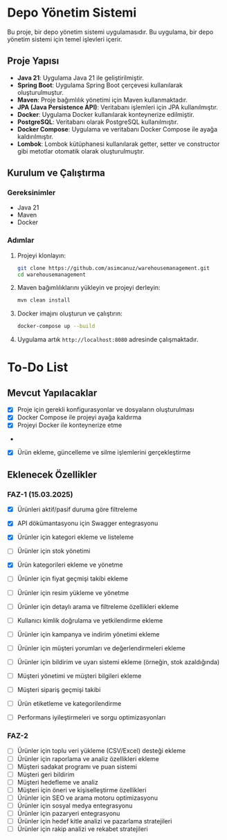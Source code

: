 # Depo Yönetim Sistemi

Bu proje, bir depo yönetim sistemi uygulamasıdır. Bu uygulama, bir depo yönetim sistemi için temel işlevleri içerir.

## Proje Yapısı

- **Java 21**: Uygulama Java 21 ile geliştirilmiştir.
- **Spring Boot**: Uygulama Spring Boot çerçevesi kullanılarak oluşturulmuştur.
- **Maven**: Proje bağımlılık yönetimi için Maven kullanmaktadır.
- **JPA (Java Persistence API)**: Veritabanı işlemleri için JPA kullanılmıştır.
- **Docker**: Uygulama Docker kullanılarak konteynerize edilmiştir.
- **PostgreSQL**: Veritabanı olarak PostgreSQL kullanılmıştır.
- **Docker Compose**: Uygulama ve veritabanı Docker Compose ile ayağa kaldırılmıştır.
- **Lombok**: Lombok kütüphanesi kullanılarak getter, setter ve constructor gibi metotlar otomatik olarak oluşturulmuştır.

## Kurulum ve Çalıştırma

### Gereksinimler

- Java 21
- Maven
- Docker

### Adımlar

1. Projeyi klonlayın:
    ```sh
    git clone https://github.com/asimcanuz/warehousemanagement.git
    cd warehousemanagement
    ```

2. Maven bağımlılıklarını yükleyin ve projeyi derleyin:
    ```sh
    mvn clean install
    ```

3. Docker imajını oluşturun ve çalıştırın:
    ```sh
    docker-compose up --build
    ```

4. Uygulama artık `http://localhost:8080` adresinde çalışmaktadır.

# To-Do List

## Mevcut Yapılacaklar
- [x] Proje için gerekli konfigurasyonlar ve dosyaların oluşturulması
- [x] Docker Compose ile projeyi ayağa kaldırma
- [x] Projeyi Docker ile konteynerize etme
-
- [x] Ürün ekleme, güncelleme ve silme işlemlerini gerçekleştirme

## Eklenecek Özellikler
### FAZ-1 (15.03.2025)
- [X] Ürünleri aktif/pasif duruma göre filtreleme
- [X] API dökümantasyonu için Swagger entegrasyonu
- [X] Ürünler için kategori ekleme ve listeleme
- [ ] Ürünler için stok yönetimi
- [x] Ürün kategorileri ekleme ve yönetme
- [ ] Ürünler için fiyat geçmişi takibi ekleme
- [ ] Ürünler için resim yükleme ve yönetme
- [ ] Ürünler için detaylı arama ve filtreleme özellikleri ekleme
- [ ] Kullanıcı kimlik doğrulama ve yetkilendirme ekleme
- [ ] Ürünler için kampanya ve indirim yönetimi ekleme
- [ ] Ürünler için müşteri yorumları ve değerlendirmeleri ekleme
- [ ] Ürünler için bildirim ve uyarı sistemi ekleme (örneğin, stok azaldığında)
- [ ] Müşteri yönetimi ve müşteri bilgileri ekleme
- [ ] Müşteri sipariş geçmişi takibi
- [ ] Ürün etiketleme ve kategorilendirme
- [ ] Performans iyileştirmeleri ve sorgu optimizasyonları


### FAZ-2
- [ ] Ürünler için toplu veri yükleme (CSV/Excel) desteği ekleme
- [ ] Ürünler için raporlama ve analiz özellikleri ekleme
- [ ] Müşteri sadakat programı ve puan sistemi
- [ ] Müşteri geri bildirim
- [ ] Müşteri hedefleme ve analiz
- [ ] Müşteri için öneri ve kişiselleştirme özellikleri
- [ ] Ürünler için SEO ve arama motoru optimizasyonu
- [ ] Ürünler için sosyal medya entegrasyonu
- [ ] Ürünler için pazaryeri entegrasyonu
- [ ] Ürünler için hedef kitle analizi ve pazarlama stratejileri
- [ ] Ürünler için rakip analizi ve rekabet stratejileri
